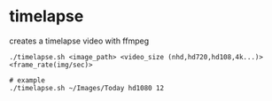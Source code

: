 timelapse
========

creates a timelapse video with ffmpeg

	./timelapse.sh <image_path> <video_size (nhd,hd720,hd108,4k...)> <frame_rate(img/sec)>
	
	# example
	./timelapse.sh ~/Images/Today hd1080 12
